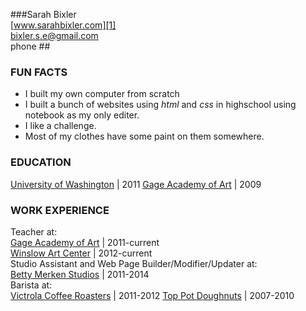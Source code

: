 ###Sarah Bixler  
[www.sarahbixler.com][1]  
[bixler.s.e@gmail.com][2]  
phone ##

###  FUN FACTS
*  I built my own computer from scratch
*  I built a bunch of websites using _html_ and _css_ in highschool using notebook as my only editer. 
*  I like a challenge.
*  Most of my clothes have some paint on them somewhere.


###  EDUCATION
  [University of Washington][1]  |  2011
  [Gage Academy of Art][2]  |  2009
    
###  WORK EXPERIENCE  
  Teacher at:  
    [Gage Academy of Art][4]  |  2011-current  
    [Winslow Art Center][5]  |  2012-current  
  Studio Assistant and Web Page Builder/Modifier/Updater at:    
    [Betty Merken Studios][6]  |  2011-2014  
  Barista at:    
    [Victrola Coffee Roasters][7]  |  2011-2012 
    [Top Pot Doughnuts][8]  |  2007-2010





[1]:  http://www.sarahbixler.com
[2]:  mailto:bixler.s.e@gmail.com
[3]:  http://www.washington.edu
[4]:  http://www.gageacademy.org
[5]:  http://www.winslowartcenter.com
[6]:  http://www.bettymerkenstudio.com
[7]:  http://www.victrolacoffeeroasters.com
[8]:  http://www.toppotdoughnuts.com
